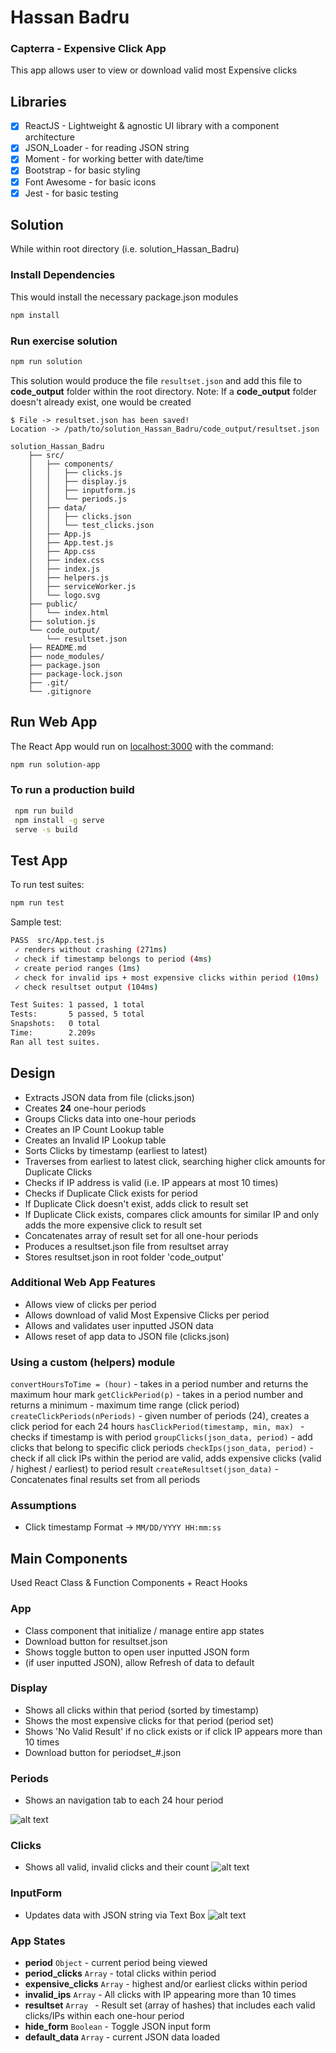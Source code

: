 # Hassan Badru
### Capterra - Expensive Click App
This app allows user to view or download valid most Expensive clicks

## Libraries
- [x] ReactJS - Lightweight & agnostic UI library with a component architecture
- [x] JSON_Loader - for reading JSON string
- [x] Moment - for working better with date/time
- [x] Bootstrap - for basic styling
- [x] Font Awesome - for basic icons
- [x] Jest - for basic testing

## Solution
While within root directory (i.e. solution_Hassan_Badru)

### Install Dependencies
This would install the necessary package.json modules
```bash
npm install
```
### Run exercise solution
```bash
npm run solution
```
This solution would produce the file ```resultset.json``` and add this file to **code_output** folder within the root directory.
Note: If a **code_output** folder doesn't already exist, one would be created

```
$ File -> resultset.json has been saved!
Location -> /path/to/solution_Hassan_Badru/code_output/resultset.json
```

```
solution_Hassan_Badru
    ├── src/
    │   ├── components/
    │   │   ├── clicks.js
    │   │   ├── display.js
    │   │   ├── inputform.js
    │   │   └── periods.js
    │   ├── data/
    │   │   ├── clicks.json
    │   │   └── test_clicks.json
    │   ├── App.js
    │   ├── App.test.js
    │   ├── App.css
    │   ├── index.css
    │   ├── index.js
    │   ├── helpers.js
    │   ├── serviceWorker.js
    │   └── logo.svg
    ├── public/
    │   └── index.html
    ├── solution.js
    └── code_output/
        └── resultset.json
    ├── README.md
    ├── node_modules/
    ├── package.json
    ├── package-lock.json
    ├── .git/
    └── .gitignore

```
## Run Web App
The React App would run on [localhost:3000](http://localhost:3000/) with the command:

```bash
npm run solution-app
```

### To run a production build
```bash
 npm run build
 npm install -g serve
 serve -s build
 ```

## Test App
To run test suites:
```bash
npm run test
```
Sample test:
```bash
PASS  src/App.test.js
 ✓ renders without crashing (271ms)
 ✓ check if timestamp belongs to period (4ms)
 ✓ create period ranges (1ms)
 ✓ check for invalid ips + most expensive clicks within period (10ms)
 ✓ check resultset output (104ms)

Test Suites: 1 passed, 1 total
Tests:       5 passed, 5 total
Snapshots:   0 total
Time:        2.209s
Ran all test suites.
```


## Design
- Extracts JSON data from file (clicks.json)
- Creates **24** one-hour periods
- Groups Clicks data into one-hour periods
- Creates an IP Count Lookup table
- Creates an Invalid IP Lookup table
- Sorts Clicks by timestamp (earliest to latest)
- Traverses from earliest to latest click, searching higher click amounts for Duplicate Clicks
- Checks if IP address is valid (i.e. IP appears at most 10 times)
- Checks if Duplicate Click exists for period
- If Duplicate Click doesn't exist, adds click to result set
- If Duplicate Click exists, compares click amounts for similar IP and only adds the more expensive click to result set
- Concatenates array of result set for all one-hour periods
- Produces a resultset.json file from resultset array
- Stores resultset.json in root folder 'code_output'
### Additional Web App Features
- Allows view of clicks per period
- Allows download of valid Most Expensive Clicks per period
- Allows and validates user inputted JSON data
- Allows reset of app data to JSON file (clicks.json)

### Using a custom (helpers) module
```convertHoursToTime = (hour)``` - takes in a period number and returns the maximum hour mark
```getClickPeriod(p)``` - takes in a period number and returns a minimum - maximum time range (click period)
```createClickPeriods(nPeriods)``` - given number of periods (24), creates a click period for each 24 hours
```hasClickPeriod(timestamp, min, max) ``` - checks if timestamp is with period
```groupClicks(json_data, period)``` - add clicks that belong to specific click periods
```checkIps(json_data, period)``` - check if all click IPs within the period are valid, adds expensive clicks (valid / highest / earliest) to period result
```createResultset(json_data)``` - Concatenates final results set from all periods

### Assumptions
- Click timestamp Format -> ```MM/DD/YYYY HH:mm:ss```

## Main Components
Used React Class & Function Components + React Hooks
### App
- Class component that initialize / manage entire app states
- Download button for resultset.json
- Shows toggle button to open user inputted JSON form
- (if user inputted JSON), allow Refresh of data to default

### Display
- Shows all clicks within that period (sorted by timestamp)
- Shows the most expensive clicks for that period (period set)
- Shows 'No Valid Result' if no click exists or if click IP appears more than 10 times
- Download button for periodset_#.json

### Periods
- Shows an navigation tab to each 24 hour period

![alt text](https://docs.google.com/uc?id=16fBmOxwOE6TuSJ4Um2J6KkaMiEad7MpH "screenshot1")

### Clicks
- Shows all valid, invalid clicks and their count
![alt text](https://docs.google.com/uc?id=1RgBO8PLJ2czsFQ4AJ7vUbMmvW7u42mJM "screenshot2")

### InputForm
- Updates data with JSON string via Text Box
![alt text](https://docs.google.com/uc?id=1oJ5R8oE4jqucuSBPwsZ1pQRx9OQ6OA5H "screenshot3")

### App States
- **period** ```Object``` - current period being viewed
- **period_clicks** ```Array``` - total clicks within period
- **expensive_clicks** ```Array``` - highest and/or earliest clicks within period
- **invalid_ips** ```Array``` - All clicks with IP appearing more than 10 times
- **resultset** ```Array ``` - Result set (array of hashes) that includes each valid clicks/IPs within each one-hour period
- **hide_form** ```Boolean``` - Toggle JSON input form
- **default_data** ```Array``` - current JSON data loaded
